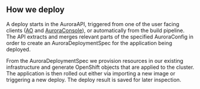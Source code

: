 ## How we deploy

A deploy starts in the AuroraAPI, triggered from one of the user facing clients ([AO](/documentation/openshift/#ao) and [AuroraConsole](/documentation/openshift/#aurora-console)), or automatically from the build pipeline. The API extracts and merges relevant parts of the specified AuroraConfig in order to create an AuroraDeploymentSpec for the application being deployed.

From the AuroraDeploymentSpec we provision resources in our existing infrastructure and generate OpenShift objects that are applied to the cluster. The application is then rolled out either via importing a new image or triggering a new deploy. The deploy result is saved for later inspection.
